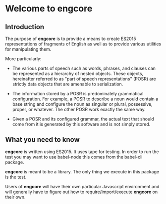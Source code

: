 # Welcome to engcore

## Introduction

The purpose of **engcore** is to provide a means to create ES2015 representations of fragments of English as well as to provide various utilities for manipulating them.

More particularly:

- The various parts of speech such as words, phrases, and clauses can be represented as a hierarchy of nested objects.  These objects, hereinafter referred to as "part of speech representations" (POSR) are strictly data objects that are amenable to serialization.

- The information stored by a POSR is predominately grammatical configuration. For example, a POSR to describe a noun would contain a base string and configure the noun as singular or plural, possessive, proper, or whatever.  The other POSR work
exactly the same way.

- Given a POSR and its configured grammar, the actual text that should come from it is generated by this software and is not simply stored.

## What you need to know

**engcore** is written using ES2015.  It uses tape for testing. In order to run the test you may want to use babel-node this comes from the babel-cli package.

**engcore** is meant to be a library. The only thing we execute in this package is the test.

Users of **engcore** will have their own particular Javascript environment and will generally have to figure out how to require/import/execute **engcore** on their own.



